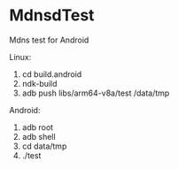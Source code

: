 # MdnsdTest
Mdns test for Android

Linux:
1. cd build.android
2. ndk-build
3. adb push libs/arm64-v8a/test /data/tmp

Android:
1. adb root
2. adb shell
3. cd data/tmp
4. ./test
